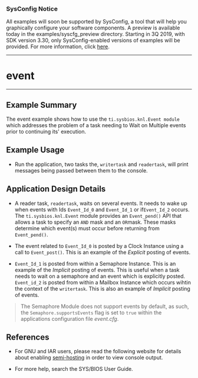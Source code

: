 ### SysConfig Notice

All examples will soon be supported by SysConfig, a tool that will help you graphically configure your software components. A preview is available today in the examples/syscfg_preview directory. Starting in 3Q 2019, with SDK version 3.30, only SysConfig-enabled versions of examples will be provided. For more information, click [here](http://www.ti.com/sysconfignotice).

---
# event

---

## Example Summary

The event example shows how to use the `ti.sysbios.knl.Event module` which
addresses the problem of a task needing to Wait on Multiple events prior to
continuing its' execution.

## Example Usage

* Run the application, two tasks the, `writertask` and `readertask`, will print
messages being passed between them to the console.

## Application Design Details

* A reader task, `readertask`, waits on several events. It needs to wake up
when events with Ids `Event_Id_0` and `Event_Id_1` or if`Event_Id_2` occurs.
The `ti.sysbios.knl.Event` module provides an `Event_pend()` API that allows a
task to specify an `AND` mask and an `OR`mask. These masks determine which
event(s) must occur before returning from `Event_pend()`.

* The event related to `Event_Id_0` is posted by a Clock Instance using
a call to `Event_post()`. This is an example of the *Explicit*
posting of events.

* `Event_Id_1` is posted from within a Semaphore Instance. This is an example
of the *Implicit* posting of events. This is useful when a task needs to wait on
a semaphore and an event which is explicitly posted. `Event_id_2` is posted from
within a Mailbox Instance which occurs wihtin the context of the `writertask`.
This is also an example of *Implicit* posting of events.

> The Semaphore Module does not support events by default, as such, the
`Semaphore.supportsEvents` flag is set to `true` within the applications
configuration file *event.cfg*.

## References
* For GNU and IAR users, please read the following website for details about
enabling [semi-hosting](http://processors.wiki.ti.com/index.php/TI-RTOS_Examples_SemiHosting)
in order to view console output.

* For more help, search the SYS/BIOS User Guide.